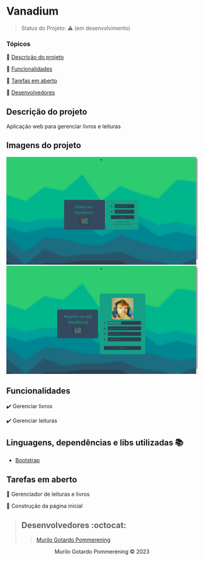 <h1>Vanadium</h1>

<div align='center'>



</div>

> Status do Projeto: :warning: (em desenvolvimento)

### Tópicos

:small_blue_diamond: [Descrição do projeto](#descrição-do-projeto)

:small_blue_diamond: [Funcionalidades](#funcionalidades)

:small_blue_diamond: [Tarefas em aberto](#tarefas-em-aberto)

:small_blue_diamond: [Desenvolvedores](#desenvolvedores-octocat)

## Descrição do projeto

<p align = "justify">

Aplicação web para gerenciar livros e leituras

</p>

## Imagens do projeto

<img src="wwwroot\img\Captura de tela_20230114_234325.png" width="700px"/>
<img src="wwwroot\img\Captura de tela_20230120_172644.png" width="700px"/>

## Funcionalidades

:heavy_check_mark: Gerenciar livros

:heavy_check_mark: Gerenciar leituras

## Linguagens, dependências e libs utilizadas :books:

- [Bootstrap](https://getbootstrap.com)

## Tarefas em aberto

:memo: Gerenciador de leituras e livros 

:memo: Construção da página inicial

> ## Desenvolvedores :octocat:
>
>> [Murilo Gotardo Pommerening](https://github.com/Murilo-Gotardo)

<p align = "center">Murilo Gotardo Pommerening © 2023</p>
